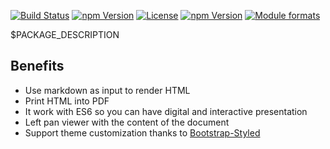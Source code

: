 [![Build Status](https://travis-ci.org/rollup-umd/word-documentation.svg?branch=master)](https://travis-ci.org/rollup-umd/word-documentation)
[![npm Version](https://img.shields.io/npm/v/@rollup-umd/word-documentation.svg?style=flat)](https://www.npmjs.com/package/@rollup-umd/word-documentation)
[![License](https://img.shields.io/npm/l/@rollup-umd/word-documentation.svg?style=flat)](https://www.npmjs.com/package/@rollup-umd/word-documentation)
[![npm Version](https://img.shields.io/node/v/@rollup-umd/word-documentation.svg?style=flat)](https://www.npmjs.com/package/@rollup-umd/word-documentation)
[![Module formats](https://img.shields.io/badge/module%20formats-umd%2C%20cjs%2C%20esm-green.svg?style=flat)](https://www.npmjs.com/package/@rollup-umd/word-documentation)


$PACKAGE_DESCRIPTION

## Benefits

- Use markdown as input to render HTML
- Print HTML into PDF 
- It work with ES6 so you can have digital and interactive presentation
- Left pan viewer with the content of the document
- Support theme customization thanks to [Bootstrap-Styled](https://github.com/bootstrap-styled) 
